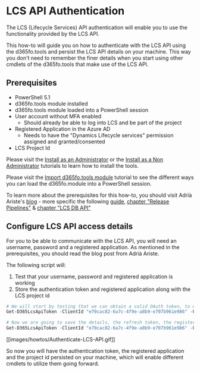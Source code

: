 ﻿# **LCS API Authentication**

The LCS (Lifecycle Services) API authentication will enable you to use the functionality provided by the LCS API.

This how-to will guide you on how to authenticate with the LCS API using the d365fo.tools and persist the LCS API details on your machine. This way you don't need to remember the finer details when you start using other cmdlets of the d365fo.tools that make use of the LCS API.

## **Prerequisites**
* PowerShell 5.1
* d365fo.tools module installed
* d365fo.tools module loaded into a PowerShell session
* User account without MFA enabled
   * Should already be able to log into LCS and be part of the project
* Registered Application in the Azure AD
  * Needs to have the "Dynamics Lifecycle services" permission assigned and granted/consented
* LCS Project Id

Please visit the [Install as an Administrator](https://github.com/d365collaborative/d365fo.tools/wiki/Tutorial-Install-Administrator) or the [Install as a Non Administrator](https://github.com/d365collaborative/d365fo.tools/wiki/Tutorial-Install-Non-Administrator) tutorials to learn how to install the tools.

Please visit the [Import d365fo.tools module](https://github.com/d365collaborative/d365fo.tools/wiki/Tutorial-Import-Module) tutorial to see the different ways you can load the d365fo.module into a PowerShell session.

To learn more about the prerequisites for this how-to, you should visit Adrià Ariste's [blog](https://ariste.info/en) - more specific the following [guide](https://ariste.info/en/msdyn365-azure-devops-alm), [chapter "Release Pipelines"](https://ariste.info/en/dynamics365almguide/setting-up-release-pipeline-in-azure-devops-for-dynamics-365-for-finance-and-operations/) & [chapter "LCS DB API"](https://ariste.info/en/dynamics365almguide/call-the-lcs-database-movement-api-from-your-azure-devops-pipelines/)

## **Configure LCS API access details**
For you to be able to communicate with the LCS API, you will need an username, password and a registered application. As mentioned in the prerequisites, you should read the blog post from Adrià Ariste.

The following script will:
1. Test that your username, password and registered application is working
2. Store the authentication token and registered application along with the LCS project id

```powershell
# We will start by testing that we can obtain a valid OAuth token, to make sure our details are correct
Get-D365LcsApiToken -ClientId "e70cac82-6a7c-4f9e-a8b9-e707b961e986" -Username "Lcs-Automation@contoso.com" -Password "fT1DHcLdeTWC9aumugHr" -LcsApiUri "https://lcsapi.lcs.dynamics.com"

# Now we are going to save the details, the refresh token, the registered application and the project id
Get-D365LcsApiToken -ClientId "e70cac82-6a7c-4f9e-a8b9-e707b961e986" -Username "Lcs-Automation@contoso.com" -Password "fT1DHcLdeTWC9aumugHr" -LcsApiUri "https://lcsapi.lcs.dynamics.com" | Set-D365LcsApiConfig -ProjectId "123456789" -ClientId "e70cac82-6a7c-4f9e-a8b9-e707b961e986"
```

[[images/howtos/Authenticate-LCS-API.gif]]

So now you will have the authentication token, the registered application and the project id persisted on your machine, which will enable different cmdlets to utilize them going forward.